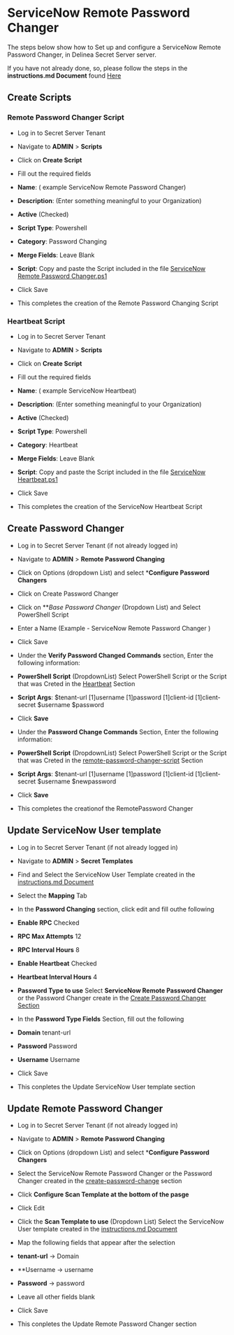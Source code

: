 # ServiceNow Remote Password Changer

  

The steps below show how to Set up and configure a ServiceNow Remote Password Changer, in Delinea Secret Server server.

  

If you have not already done, so, please follow the steps in the **instructions.md Document** found [Here](..//Instructions.md)

  

## Create Scripts

  

### Remote Password Changer Script

  

- Log in to Secret Server Tenant

- Navigate to **ADMIN** > **Scripts**

- Click on **Create Script**

- Fill out the required fields

-  **Name**: ( example ServiceNow Remote Password Changer)

-  **Description**: (Enter something meaningful to your Organization)

-  **Active** (Checked)

-  **Script Type**: Powershell

-  **Category**: Password Changing

-  **Merge Fields**: Leave Blank

-  **Script**: Copy and paste the Script included in the file [ServiceNow Remote Password Changer.ps1](./ServiceNow%20Remote%20Password%20Changer.ps1)

- Click Save

- This completes the creation of the Remote Password Changing Script

  

### Heartbeat Script

  

- Log in to Secret Server Tenant

- Navigate to **ADMIN** > **Scripts**

- Click on **Create Script**

- Fill out the required fields

-  **Name**: ( example ServiceNow Heartbeat)

-  **Description**: (Enter something meaningful to your Organization)

-  **Active** (Checked)

-  **Script Type**: Powershell

-  **Category**: Heartbeat

-  **Merge Fields**: Leave Blank

-  **Script**: Copy and paste the Script included in the file [ServiceNow Heartbeat.ps1](./ServiceNow%20Heartbeat.ps1)

- Click Save

- This completes the creation of the ServiceNow Heartbeat Script

  

## Create Password Changer

  

- Log in to Secret Server Tenant (if not already logged in)

- Navigate to **ADMIN** > **Remote Password Changing**

- Click on Options (dropdown List) and select ***Configure Password Changers**

- Click on Create Password Changer

- Click on ***Base Password Changer* (Dropdown List) and Select PowerShell Script

- Enter a Name (Example - ServiceNow Remote Password Changer )

- Click Save

- Under the **Verify Password Changed Commands** section, Enter the following information:

-  **PowerShell Script** (DropdownList) Select PowerShell Script or the Script that was Creted in the [Heartbeat](#heartbeat-script) Section

-  **Script Args**: $tenant-url $[1]$username $[1]$password $[1]$client-id $[1]$client-secret $username $password

- Click **Save**

  

- Under the **Password Change Commands** Section, Enter the following information:

-  **PowerShell Script** (DropdownList) Select PowerShell Script or the Script that was Creted in the [remote-password-changer-script](#remote-password-changer-script) Section

-  **Script Args**: $tenant-url $[1]$username $[1]$password $[1]$client-id $[1]$client-secret $username $newpassword

- Click **Save**

- This completes the creationof the RemotePassword Changer

  

## Update ServiceNow User template

  

- Log in to Secret Server Tenant (if not already logged in)

- Navigate to **ADMIN** > **Secret Templates**

- Find and Select the ServiceNow User Template created in the [instructions.md Document](../Instructions.md)

- Select the **Mapping** Tab

- In the **Password Changing** section, click edit and fill outhe following

-  **Enable RPC** Checked

-  **RPC Max Attempts** 12

-  **RPC Interval Hours** 8

-  **Enable Heartbeat** Checked

-  **Heartbeat Interval Hours** 4

-  **Password Type to use** Select **ServiceNow Remote Password Changer** or the Password Changer create in the [Create Password Changer Section](#create-password-changer)

- In the **Password Type Fields** Section, fill out the following

-  **Domain** tenant-url

-  **Password** Password

-  **Username** Username

- Click Save

- This conpletes the Update ServiceNow User template section

  

## Update Remote Password Changer

  

- Log in to Secret Server Tenant (if not already logged in)

- Navigate to **ADMIN** > **Remote Password Changing**

- Click on Options (dropdown List) and select ***Configure Password Changers**

- Select the ServiceNow Remote Password Changer or the Password Changer created in the [create-password-change](#create-password-changer) section

- Click **Configure Scan Template at the bottom of the pasge**

- Click Edit

- Click the **Scan Template to use** (Dropdown List) Select the ServiceNow User template created in the [instructions.md Document](../Instructions.md)

- Map the following fields that appear after the selection

-  **tenant-url** -> Domain

- **Username -> username

-  **Password** -> password

- Leave all other fields blank

- Click Save

- This conpletes the Update Remote Password Changer section